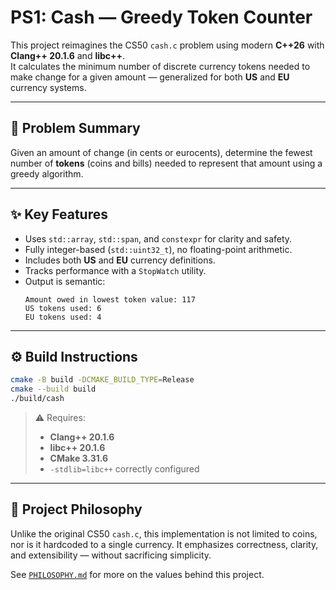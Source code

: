 # PS1: Cash — Greedy Token Counter

This project reimagines the CS50 `cash.c` problem using modern **C++26** with **Clang++ 20.1.6** and **libc++**.  
It calculates the minimum number of discrete currency tokens needed to make change for a given amount — generalized for both **US** and **EU** currency systems.

---

## 🧠 Problem Summary

Given an amount of change (in cents or eurocents), determine the fewest number of **tokens** (coins and bills) needed to represent that amount using a greedy algorithm.

---

## ✨ Key Features

- Uses `std::array`, `std::span`, and `constexpr` for clarity and safety.
- Fully integer-based (`std::uint32_t`), no floating-point arithmetic.
- Includes both **US** and **EU** currency definitions.
- Tracks performance with a `StopWatch` utility.
- Output is semantic:
  ```
  Amount owed in lowest token value: 117
  US tokens used: 6
  EU tokens used: 4
  ```

---

## ⚙️ Build Instructions

```bash
cmake -B build -DCMAKE_BUILD_TYPE=Release
cmake --build build
./build/cash
```

> ⚠️ Requires:
> - **Clang++ 20.1.6**
> - **libc++ 20.1.6**
> - **CMake 3.31.6**
> - `-stdlib=libc++` correctly configured

---

## 📎 Project Philosophy

Unlike the original CS50 `cash.c`, this implementation is not limited to coins, nor is it hardcoded to a single currency. It emphasizes correctness, clarity, and extensibility — without sacrificing simplicity.

See [`PHILOSOPHY.md`](./PHILOSOPHY.md) for more on the values behind this project.
